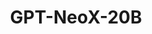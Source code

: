 ---
title: "GPT-NeoX-20B"
training-code-pretraining: c5
training-code-finetuning: NA
training-code-alignment: NA

training-data-pretraining: d5
training-data-sft: NA
training-data-alignment: NA

evaluation-code-general: c5
evaluation-code-safety: NA

evaluation-data-utility: NA
evaluation-data-safety: NA
deployment-code-inference: c5
deployment-data-weights: d5
---
